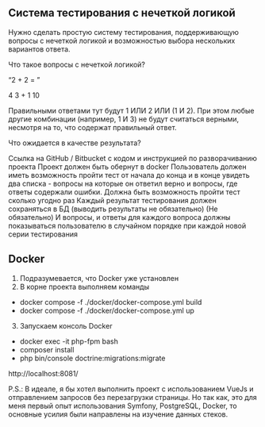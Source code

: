 
## Система тестирования с нечеткой логикой

Нужно сделать простую систему тестирования, поддерживающую вопросы с нечеткой логикой и возможностью выбора нескольких вариантов ответа.

Что такое вопросы с нечеткой логикой?

“2 + 2 = ”


4
3 + 1
10

Правильными ответами тут будут 1 ИЛИ 2 ИЛИ (1 И 2). При этом любые другие комбинации (например, 1 И 3) не будут считаться верными, несмотря на то, что содержат правильный ответ.

Что ожидается в качестве результата?

Cсылка на GitHub / Bitbucket с кодом и инструкцией по разворачиванию проекта
Проект должен быть обернут в docker
Пользователь должен иметь возможность пройти тест от начала до конца и в конце увидеть два списка - вопросы на которые он ответил верно и вопросы, где ответы содержали ошибки.
Должна быть возможность пройти тест сколько угодно раз
Каждый результат тестирования должен сохраняться в БД (выводить результаты не обязательно)
(Не обязательно) И вопросы, и ответы для каждого вопроса должны показываться пользователю в случайном порядке при каждой новой серии тестирования


## Docker

1. Подразумевается, что Docker уже установлен
2. В корне проекта выполняем команды 
 - docker compose -f ./docker/docker-compose.yml build
 - docker compose -f ./docker/docker-compose.yml up
3. Запускаем консоль Docker 
 - docker exec -it php-fpm bash
 - composer install
 - php bin/console doctrine:migrations:migrate
   

http://localhost:8081/

P.S.: В идеале, я бы хотел выполнить проект с использованием VueJs и отправлением запросов без перезагрузки страницы. 
Но так как, это для меня первый опыт использования Symfony, PostgreSQL, Docker, то основные усилия были направлены на изучение данных стеков. 